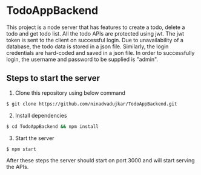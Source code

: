 # TodoAppBackend

This project is a node server that has features to create a todo, delete a todo and get todo list. All the todo APIs are protected using jwt.
The jwt token is sent to the client on successful login.
Due to unavailability of a database, the todo data is stored in a json file. Similarly, the login credentials are hard-coded and saved in a json file.
In order to successfully login, the username and password to be supplied is "admin".

## Steps to start the server

1. Clone this repository using below command

```sh
$ git clone https://github.com/ninadvadujkar/TodoAppBackend.git
```

2. Install dependencies

```sh
$ cd TodoAppBackend && npm install
```

3. Start the server

``` sh
$ npm start
```

After these steps the server should start on port 3000 and will start serving the APIs.